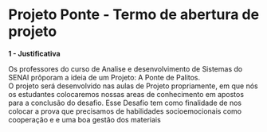 # Projeto Ponte - Termo de abertura de projeto
<p><b>1 - Justificativa</b></p>
<p>Os professores do curso de Analise e desenvolvimento de Sistemas do SENAI prôporam a ideia de um Projeto: A Ponte de Palitos.
  <br>
O projeto será desenvolvido nas aulas de Projeto propriamente, em que nós os estudantes colocaremos nossas areas de conhecimento em apostos para a conclusão do desafio. Esse Desafio tem como finalidade de nos colocar a prova que precisamos de habilidades socioemocionais como cooperação e e uma boa gestão dos materiais</p>

